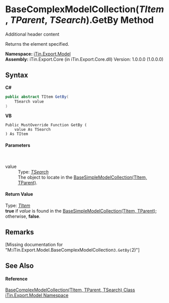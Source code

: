 # BaseComplexModelCollection(*TItem*, *TParent*, *TSearch*).GetBy Method 
Additional header content 

Returns the element specified.

**Namespace:**&nbsp;<a href="N_iTin_Export_Model">iTin.Export.Model</a><br />**Assembly:**&nbsp;iTin.Export.Core (in iTin.Export.Core.dll) Version: 1.0.0.0 (1.0.0.0)

## Syntax

**C#**<br />
``` C#
public abstract TItem GetBy(
	TSearch value
)
```

**VB**<br />
``` VB
Public MustOverride Function GetBy ( 
	value As TSearch
) As TItem
```


#### Parameters
&nbsp;<dl><dt>value</dt><dd>Type: <a href="T_iTin_Export_Model_BaseComplexModelCollection_3">*TSearch*</a><br />The object to locate in the <a href="T_iTin_Export_Model_BaseSimpleModelCollection_2">BaseSimpleModelCollection(TItem, TParent)</a>.</dd></dl>

#### Return Value
Type: <a href="T_iTin_Export_Model_BaseComplexModelCollection_3">*TItem*</a><br /><strong>true</strong> if *value* is found in the <a href="T_iTin_Export_Model_BaseSimpleModelCollection_2">BaseSimpleModelCollection(TItem, TParent)</a>; otherwise, <strong>false</strong>.

## Remarks
\[Missing <remarks> documentation for "M:iTin.Export.Model.BaseComplexModelCollection`3.GetBy(`2)"\]

## See Also


#### Reference
<a href="T_iTin_Export_Model_BaseComplexModelCollection_3">BaseComplexModelCollection(TItem, TParent, TSearch) Class</a><br /><a href="N_iTin_Export_Model">iTin.Export.Model Namespace</a><br />